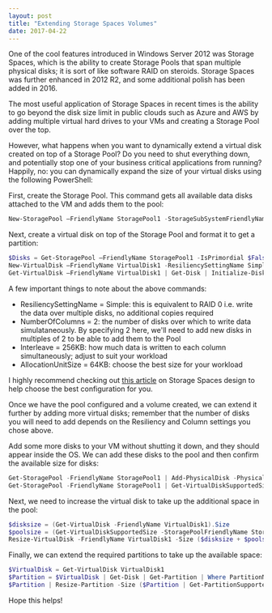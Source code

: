 ```yaml
---
layout: post
title: "Extending Storage Spaces Volumes"
date: 2017-04-22
---
```


One of the cool features introduced in Windows Server 2012 was Storage Spaces, which is the ability to create Storage Pools that span multiple physical disks; it is sort of like software RAID on steroids. Storage Spaces was further enhanced in 2012 R2, and some additional polish has been added in 2016.

The most useful application of Storage Spaces in recent times is the ability to go beyond the disk size limit in public clouds such as Azure and AWS by adding multiple virtual hard drives to your VMs and creating a Storage Pool over the top. 

However, what happens when you want to dynamically extend a virtual disk created on top of a Storage Pool? Do you need to shut everything down, and potentially stop one of your business critical applications from running? Happily, no: you can dynamically expand the size of your virtual disks using the following PowerShell: 

First, create the Storage Pool. This command gets all available data disks attached to the VM and adds them to the pool:

```powershell
New-StoragePool –FriendlyName StoragePool1 -StorageSubSystemFriendlyName 'Windows Storage*' -PhysicalDisks (Get-PhysicalDisk -CanPool $True)
```

Next, create a virtual disk on top of the Storage Pool and format it to get a partition:

```powershell
$Disks = Get-StoragePool –FriendlyName StoragePool1 -IsPrimordial $False | Get-PhysicalDisk
New-VirtualDisk –FriendlyName VirtualDisk1 -ResiliencySettingName Simple –NumberOfColumns 2 –UseMaximumSize –Interleave 256KB -StoragePoolFriendlyName StoragePool1
Get-VirtualDisk –FriendlyName VirtualDisk1 | Get-Disk | Initialize-Disk –Passthru | New-Partition –AssignDriveLetter –UseMaximumSize | Format-Volume –AllocationUnitSize 64KB
```

A few important things to note about the above commands:
* ResiliencySettingName = Simple: this is equivalent to RAID 0 i.e. write the data over multiple disks, no additional copies required
* NumberOfColumns = 2: the number of disks over which to write data simulataneously. By specifying 2 here, we'll need to add new disks in multiples of 2 to be able to add them to the Pool
* Interleave = 256KB: how much data is written to each column simultaneously; adjust to suit your workload
* AllocationUnitSize = 64KB: choose the best size for your workload

I highly recommend checking out [this article](https://technet.microsoft.com/library/my243829.aspx) on Storage Spaces design to help choose the best configuration for you.

Once we have the pool configured and a volume created, we can extend it further by adding more virtual disks; remember that the number of disks you will need to add depends on the Resiliency and Column settings you chose above. 

Add some more disks to your VM without shutting it down, and they should appear inside the OS. We can add these disks to the pool and then confirm the available size for disks:

```powershell
Get-StoragePool -FriendlyName StoragePool1 | Add-PhysicalDisk -PhysicalDisks (Get-PhysicalDisk -CanPool $true)
Get-StoragePool -FriendlyName StoragePool1 | Get-VirtualDiskSupportedSize -ResiliencySettingName Simple
```

Next, we need to increase the virtual disk to take up the additional space in the pool:

```powershell
$disksize = (Get-VirtualDisk -FriendlyName VirtualDisk1).Size
$poolsize = (Get-VirtualDiskSupportedSize -StoragePoolFriendlyName StoragePool1 -ResiliencySettingName Simple).VirtualDiskSizeMax
Resize-VirtualDisk -FriendlyName VirtualDisk1 -Size ($disksize + $poolsize)
```

Finally, we can extend the required partitions to take up the available space:

```powershell
$VirtualDisk = Get-VirtualDisk VirtualDisk1
$Partition = $VirtualDisk | Get-Disk | Get-Partition | Where PartitionNumber -Eq 2
$Partition | Resize-Partition -Size ($Partition | Get-PartitionSupportedSize).SizeMax 
```

Hope this helps!